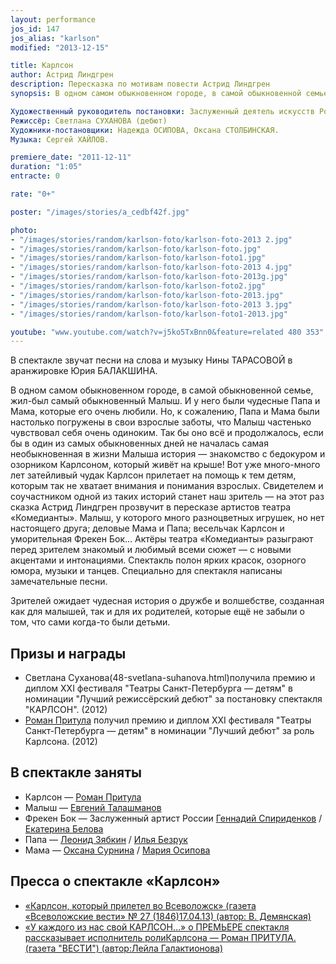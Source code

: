 ```yaml
---
layout: performance
jos_id: 147
jos_alias: "karlson"
modified: "2013-12-15"

title: Карлсон
author: Астрид Линдгрен
description: Пересказка по мотивам повести Астрид Линдгрен
synopsis: В одном самом обыкновенном городе, в самой обыкновенной семье, жил-был самый обыкновенный Малыш. И у него были чудесные Папа и Мама, которые его очень любили. Но, к сожалению, Папа и Мама были настолько погружены в свои взрослые заботы, что Малыш частенько чувствовал себя очень одиноким. Так бы оно всё и продолжалось, если бы в один из самых обыкновенных дней не началась самая необыкновенная в жизни Малыша история — знакомство с бедокуром и озорником Карлсоном, который живёт на крыше!

Художественный руководитель постановки: Заслуженный деятель искусств России [Михаил ЛЕВШИН](153-mihail-levshin.html)
Режиссёр: Светлана СУХАНОВА (дебют)
Художники-постановщики: Надежда ОСИПОВА, Оксана СТОЛБИНСКАЯ.
Музыка: Сергей ХАЙЛОВ.

premiere_date: "2011-12-11"
duration: "1:05"
entracte: 0

rate: "0+"

poster: "/images/stories/a_cedbf42f.jpg"

photo:
- "/images/stories/random/karlson-foto/karlson-foto-2013 2.jpg"
- "/images/stories/random/karlson-foto/karlson-foto.jpg"
- "/images/stories/random/karlson-foto/karlson-foto1.jpg"
- "/images/stories/random/karlson-foto/karlson-foto-2013 4.jpg"
- "/images/stories/random/karlson-foto/karlson-foto-2013g.jpg"
- "/images/stories/random/karlson-foto/karlson-foto2.jpg"
- "/images/stories/random/karlson-foto/karlson-foto-2013.jpg"
- "/images/stories/random/karlson-foto/karlson-foto-2013 3.jpg"
- "/images/stories/random/karlson-foto/karlson-foto1-2013.jpg"

youtube: "www.youtube.com/watch?v=j5ko5TxBnn0&feature=related 480 353"
---
```


В спектакле звучат песни на слова и музыку Нины ТАРАСОВОЙ в аранжировке Юрия БАЛАКШИНА.

В одном самом обыкновенном городе, в самой обыкновенной семье, жил-был самый обыкновенный Малыш. И у него были чудесные Папа и Мама, которые его очень любили. Но, к сожалению, Папа и Мама были настолько погружены в свои взрослые заботы, что Малыш частенько чувствовал себя очень одиноким. Так бы оно всё и продолжалось, если бы в один из самых обыкновенных дней не началась самая необыкновенная в жизни Малыша история — знакомство с бедокуром и озорником Карлсоном, который живёт на крыше! Вот уже много-много лет затейливый чудак Карлсон прилетает на помощь к тем детям, которым так не хватает внимания и понимания взрослых. Свидетелем и соучастником одной из таких историй станет наш зритель — на этот раз сказка Астрид Линдгрен прозвучит в пересказе артистов театра «Комедианты». Малыш, у которого много разноцветных игрушек, но нет настоящего друга; деловые Мама и Папа; весельчак Карлсон и уморительная Фрекен Бок… Актёры театра «Комедианты» разыграют перед зрителем знакомый и любимый всеми сюжет — с новыми акцентами и интонациями. Спектакль полон ярких красок, озорного юмора, музыки и танцев. Специально для спектакля написаны замечательные песни.

Зрителей ожидает чудесная история о дружбе и волшебстве, созданная как для малышей, так и для их родителей, которые ещё не забыли о том, что сами когда-то были детьми.


## Призы и награды

- Светлана Суханова(48-svetlana-suhanova.html)получила премию и диплом ХХI фестиваля "Театры Санкт-Петербурга — детям" в номинации "Лучший режиссёрский дебют" за постановку спектакля "КАРЛСОН". (2012)
- [Роман Притула](50-roman-pritula.html) получил премию и диплом ХХI фестиваля "Театры Санкт-Петербурга — детям" в номинации "Лучший дебют" за роль Карлсона. (2012)


## В спектакле заняты

- Карлсон — [Роман Притула](50-roman-pritula.html)
- Малыш — [Евгений Талашманов](84-talashmanovevgenii.html)
- Фрекен Бок — Заслуженный артист России [Геннадий Спириденков](27--gennadij-spiridenkov-za-rf.html) / [Екатерина Белова](23-belova-ekaterina.html)
- Папа — [Леонид Зябкин](67-leonid-zabkin.html) / [Илья Безрук](83-bezryk-ilya.html)
- Мама — [Оксана Сурнина](85-oksana-surnina.html) / [Мария Осипова](301-mariaosipova.html)


## Пресса о спектакле «Карлсон»

- [«Карлсон, который прилетел во Всеволожск» (газета «Всеволожские вести» № 27 (1846)17.04.13) (автор: В. Демянская)](273-karlsonpriletel-vo-vsevologsk.html)
- [«У каждого из нас свой КАРЛСОН…» о ПРЕМЬЕРЕ спектакля рассказывает исполнитель роли](47-y-kajdogo-svoi-karlson.html)[](47-y-kajdogo-svoi-karlson.html)[Карлсона — Роман ПРИТУЛА. (газета "ВЕСТИ") (автор:Лейла Галактионова)](47-y-kajdogo-svoi-karlson.html)